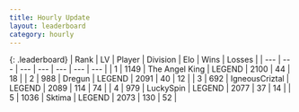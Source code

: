 ```yaml
---
title: Hourly Update
layout: leaderboard
category: hourly
---
```


{: .leaderboard}
| Rank | LV | Player | Division | Elo | Wins | Losses |
| --- | --- | --- | --- | --- | --- | --- |
| <span data-change="0">1</span> | 1149 | <span title="ID: 547162">The Angel King</span> | LEGEND | <span data-change="0">2100</span> | <span data-change="0">44</span> | <span data-change="0">18</span> |
| <span data-change="2">2</span> | 988 | <span title="ID: 337810">Dregun</span> | LEGEND | <span data-change="5">2091</span> | <span data-change="3">40</span> | <span data-change="1">12</span> |
| <span data-change="0">3</span> | 692 | <span title="ID: 69018">IgneousCriztal</span> | LEGEND | <span data-change="0">2089</span> | <span data-change="0">114</span> | <span data-change="0">74</span> |
| <span data-change="1">4</span> | 979 | <span title="ID: 498412">LuckySpin</span> | LEGEND | <span data-change="0">2077</span> | <span data-change="0">37</span> | <span data-change="0">14</span> |
| <span data-change="-3">5</span> | 1036 | <span title="ID: 353063">Sktima</span> | LEGEND | <span data-change="-23">2073</span> | <span data-change="0">130</span> | <span data-change="2">52</span> |
